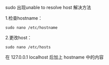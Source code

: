 sudo 出现unable to resolve host 解决方法

1.检查hostname：
````
sudo nano /etc/hostname
````

2.更改host：
````
sudo nano /etc/hosts
````

在 127.0.0.1 localhost 后加上 hostname 中的内容
